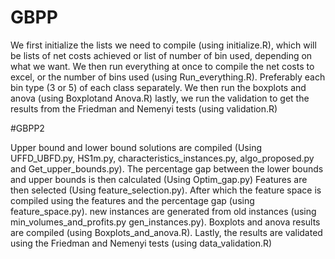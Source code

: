 # GBPP

We first initialize the lists we need to compile (using initialize.R), which will be lists of net costs achieved or list of number of bin used, depending on what we want.
We then run everything at once to compile the net costs to excel, or the number of bins used (using Run_everything.R). Preferably each bin type (3 or 5) of each class separately.
We then run the boxplots and anova (using Boxplotand Anova.R)
lastly, we run the validation to get the results from the Friedman and Nemenyi tests (using validation.R)


#GBPP2

Upper bound and lower bound solutions are compiled (Using UFFD_UBFD.py, HS1m.py, characteristics_instances.py, algo_proposed.py and Get_upper_bounds.py).
The percentage gap between the lower bounds and upper bounds is then calculated (Using Optim_gap.py)
Features are then selected (Using feature_selection.py).
After which the feature space is compiled using the features and the percentage gap (using feature_space.py).
new instances are generated from old instances (using min_volumes_and_profits.py gen_instances.py).
Boxplots and anova results are compiled (using Boxplots_and_anova.R).
Lastly, the results are validated using the Friedman and Nemenyi tests (using data_validation.R)
